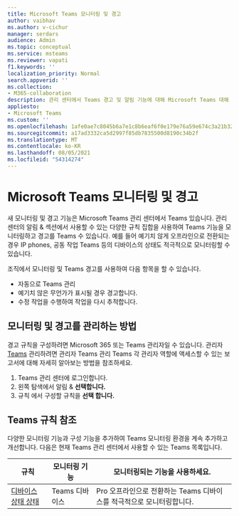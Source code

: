 ```yaml
---
title: Microsoft Teams 모니터링 및 경고
author: vaibhav
ms.author: v-cichur
manager: serdars
audience: Admin
ms.topic: conceptual
ms.service: msteams
ms.reviewer: vapati
f1.keywords: ''
localization_priority: Normal
search.appverid: ''
ms.collection:
- M365-collaboration
description: 관리 센터에서 Teams 경고 및 알림 기능에 대해 Microsoft Teams 대해 자세히 알아보습니다.
appliesto:
- Microsoft Teams
ms.custom: ''
ms.openlocfilehash: 1afe0ae7c8045b6a7e1c8b6eaf6f0e179e76a59e674c3a21b323eb9f123fd810
ms.sourcegitcommit: a17ad3332ca5d2997f85db7835500d8190c34b2f
ms.translationtype: MT
ms.contentlocale: ko-KR
ms.lasthandoff: 08/05/2021
ms.locfileid: "54314274"
---
```

# <a name="microsoft-teams-monitoring-and-alerting"></a>Microsoft Teams 모니터링 및 경고

새 모니터링 및 경고 기능은 Microsoft Teams 관리 센터에서 Teams 있습니다. 관리 센터의 알림 &  섹션에서 사용할 수 있는 다양한 규칙 집합을 사용하여 Teams 기능을 모니터링하고 경고를 Teams 수 있습니다. 예를 들어 예기치 않게 오프라인으로 전환되는 경우 IP phones, 공동 작업 Teams 등의 디바이스의 상태도 적극적으로 모니터링할 수 있습니다.  

조직에서 모니터링 및 Teams 경고를 사용하여 다음 항목을 할 수 있습니다.

- 자동으로 Teams 관리
- 예기치 않은 무언가가 표시될 경우 경고합니다.
- 수정 작업을 수행하여 작업을 다시 추적합니다.

## <a name="how-to-manage-monitoring-and-alerting"></a>모니터링 및 경고를 관리하는 방법

 경고 규칙을 구성하려면 Microsoft 365 또는 Teams 관리자일 수 있습니다. 관리자 [Teams](../using-admin-roles.md) 관리하려면 관리자 Teams 관리 Teams 각 관리자 역할에 액세스할 수 있는 보고서에 대해 자세히 알아보는 방법을 참조하세요.

1. Teams 관리 센터에 로그인합니다.
2. 왼쪽 탐색에서 알림 & **선택합니다.**
3. 규칙 에서 구성할 규칙을 **선택 합니다.**

## <a name="teams-monitoring-rules-reference"></a>Teams 규칙 참조

다양한 모니터링 기능과 구성 기능을 추가하여 Teams 모니터링 환경을 계속 추가하고 개선합니다. 다음은 현재 Teams 관리 센터에서 사용할 수 있는 Teams 목록입니다.


|규칙  |모니터링 기능|모니터링되는 기능을 사용하세요. |
|---------|---------|---------|
|[디바이스 상태 상태](device-health-status.md)  |Teams 디바이스 | Pro 오프라인으로 전환하는 Teams 디바이스를 적극적으로 모니터링합니다.|